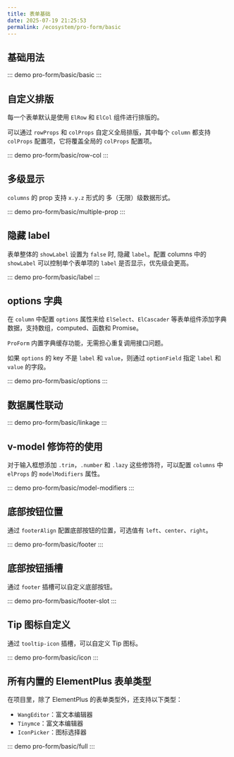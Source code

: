 ```yaml
---
title: 表单基础
date: 2025-07-19 21:25:53
permalink: /ecosystem/pro-form/basic
---
```


## 基础用法

::: demo
pro-form/basic/basic
:::

## 自定义排版

每一个表单默认是使用 `ElRow` 和 `ElCol` 组件进行排版的。

可以通过 `rowProps` 和 `colProps` 自定义全局排版，其中每个 `column` 都支持 `colProps` 配置项，它将覆盖全局的 `colProps` 配置项。

::: demo
pro-form/basic/row-col
:::

## 多级显示

`columns` 的 prop 支持 `x.y.z` 形式的 多（无限）级数据形式。

::: demo
pro-form/basic/multiple-prop
:::

## 隐藏 label

表单整体的 `showLabel` 设置为 `false` 时, 隐藏 `label`。配置 columns 中的 `showLabel` 可以控制单个表单项的 `label` 是否显示，优先级会更高。

::: demo
pro-form/basic/label
:::

## options 字典

在 `column` 中配置 `options` 属性来给 `ElSelect`、`ElCascader` 等表单组件添加字典数据，支持数组，computed、函数和 Promise。

`ProForm` 内置字典缓存功能，无需担心重复调用接口问题。

如果 `options` 的 key 不是 `label` 和 `value`，则通过 `optionField` 指定 `label` 和 `value` 的字段。

::: demo
pro-form/basic/options
:::

## 数据属性联动

::: demo
pro-form/basic/linkage
:::

## v-model 修饰符的使用

对于输入框想添加 `.trim`，`.number` 和 `.lazy` 这些修饰符，可以配置 `columns` 中 `elProps` 的 `modelModifiers` 属性。

::: demo
pro-form/basic/model-modifiers
:::

## 底部按钮位置

通过 `footerAlign` 配置底部按钮的位置，可选值有 `left`、`center`、`right`。

::: demo
pro-form/basic/footer
:::

## 底部按钮插槽

通过 `footer` 插槽可以自定义底部按钮。

::: demo
pro-form/basic/footer-slot
:::

## Tip 图标自定义

通过 `tooltip-icon` 插槽，可以自定义 Tip 图标。

::: demo
pro-form/basic/icon
:::

## 所有内置的 ElementPlus 表单类型

在项目里，除了 ElementPlus 的表单类型外，还支持以下类型：

- `WangEditor`：富文本编辑器
- `Tinymce`：富文本编辑器
- `IconPicker`：图标选择器

::: demo
pro-form/basic/full
:::
